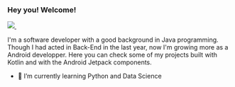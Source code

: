 ### Hey you! Welcome!

<p>
  <a href="https://www.linkedin.com/in/adielwesley" rel="nofollow noreferrer">
    <img src="https://img.shields.io/badge/linkedin-%230077B5.svg?&style=for-the-badge&logo=linkedin&logoColor=white" />
  </a> &nbsp; 
</p>

I'm a software developer with a good background in Java programming. 
Though I had acted in Back-End in the last year, now I'm growing more as a Android developper.
Here you can check some of my projects built with Kotlin and with the Android Jetpack components.

- 🌱 I’m currently learning Python and Data Science

<!--
**adielwesley/adielwesley** is a ✨ _special_ ✨ repository because its `README.md` (this file) appears on your GitHub profile.

Here are some ideas to get you started:

- 🔭 I’m currently working on ...
- 🌱 I’m currently learning ...
- 👯 I’m looking to collaborate on ...
- 🤔 I’m looking for help with ...
- 💬 Ask me about ...
- 📫 How to reach me: ...
- 😄 Pronouns: ...
- ⚡ Fun fact: ...
-->
